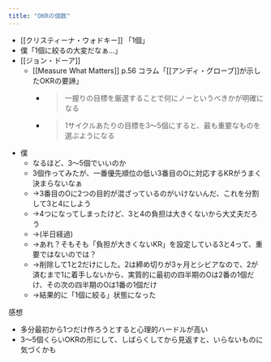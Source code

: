```yaml
---
title: "OKRの個数"
---
```


- [[クリスティーナ・ウォドキー]] 「1個」
- 僕「1個に絞るの大変だなぁ...」
- [[ジョン・ドーア]]
    - [[Measure What Matters]] p.56 コラム「[[アンディ・グローブ]]が示したOKRの要諦」
        - > 一握りの目標を厳選することで何にノーというべきかが明確になる
        - > 1サイクルあたりの目標を3〜5個にすると、最も重要なものを選ぶようになる
- 僕
    - なるほど、3〜5個でいいのか
    - 3個作ってみたが、一番優先順位の低い3番目のOに対応するKRがうまく決まらないなぁ
    - →3番目のOに2つの目的が混ざっているのがいけないんだ、これを分割して3と4にしよう
    - →4つになってしまったけど、3と4の負担は大きくないから大丈夫だろう
    - →(半日経過)
    - →あれ？そもそも「負担が大きくないKR」を設定している3と4って、重要ではないのでは？
    - →削除して1と2だけにした。2は締め切りが3ヶ月とシビアなので、2が済むまで1に着手しないから、実質的に最初の四半期のOは2番の1個だけ、その次の四半期のOは1番の1個だけ
    - →結果的に「1個に絞る」状態になった

感想
- 多分最初から1つだけ作ろうとすると心理的ハードルが高い
- 3〜5個くらいOKRの形にして、しばらくしてから見返すと、いらないものに気づくかも
